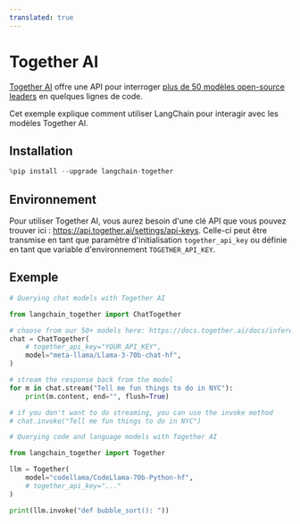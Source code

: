 ```yaml
---
translated: true
---
```


# Together AI

[Together AI](https://www.together.ai/) offre une API pour interroger [plus de 50 modèles open-source leaders](https://docs.together.ai/docs/inference-models) en quelques lignes de code.

Cet exemple explique comment utiliser LangChain pour interagir avec les modèles Together AI.

## Installation

```python
%pip install --upgrade langchain-together
```

## Environnement

Pour utiliser Together AI, vous aurez besoin d'une clé API que vous pouvez trouver ici :
https://api.together.ai/settings/api-keys. Celle-ci peut être transmise en tant que paramètre d'initialisation
``together_api_key`` ou définie en tant que variable d'environnement ``TOGETHER_API_KEY``.

## Exemple

```python
# Querying chat models with Together AI

from langchain_together import ChatTogether

# choose from our 50+ models here: https://docs.together.ai/docs/inference-models
chat = ChatTogether(
    # together_api_key="YOUR_API_KEY",
    model="meta-llama/Llama-3-70b-chat-hf",
)

# stream the response back from the model
for m in chat.stream("Tell me fun things to do in NYC"):
    print(m.content, end="", flush=True)

# if you don't want to do streaming, you can use the invoke method
# chat.invoke("Tell me fun things to do in NYC")
```

```python
# Querying code and language models with Together AI

from langchain_together import Together

llm = Together(
    model="codellama/CodeLlama-70b-Python-hf",
    # together_api_key="..."
)

print(llm.invoke("def bubble_sort(): "))
```
